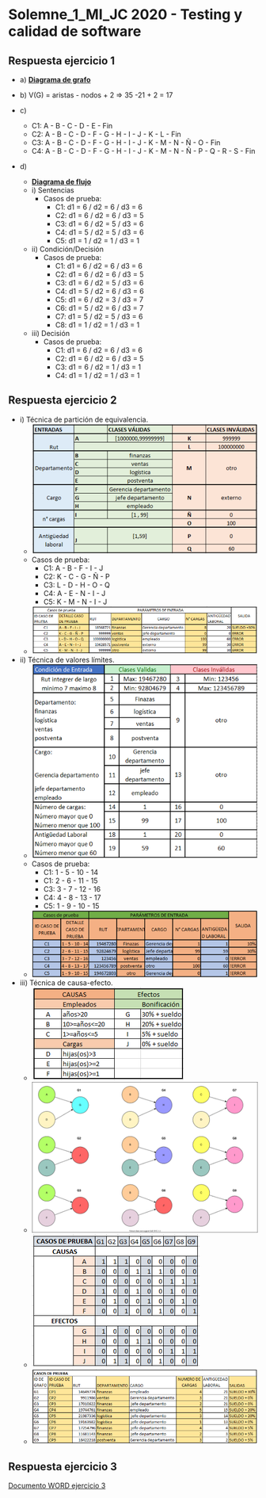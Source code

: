 # Solemne_1_MI_JC 2020 - Testing y calidad de software

## Respuesta ejercicio 1

- a) [**Diagrama de grafo**](https://github.com/JavierCabreraDev/Solemne_1_MI_JC/blob/master/Diagramas/Diagramas-Grafo.svg "click al enlace para ver diagrama.")
- b) V(G) = aristas - nodos + 2 => 35 -21 + 2 = 17
- c)
  - C1: A - B - C - D - E - Fin
  - C2: A - B - C - D - F - G - H - I - J - K - L - Fin
  - C3: A - B - C - D - F - G - H - I - J - K - M - N - Ñ - O - Fin
  - C4: A - B - C - D - F - G - H - I - J - K - M - N - Ñ - P - Q - R - S - Fin

- d)
  - [**Diagrama de flujo**](https://github.com/JavierCabreraDev/Solemne_1_MI_JC/blob/master/Diagramas/Diagramas-Flujo-Flujo.png "click al enlace para ver diagrama.")
  - i) Sentencias
    - Casos de prueba:
      - C1: d1 = 6 / d2 = 6 / d3 = 6
      - C2: d1 = 6 / d2 = 6 / d3 = 5
      - C3: d1 = 6 / d2 = 5 / d3 = 6
      - C4: d1 = 5 / d2 = 5 / d3 = 6
      - C5: d1 = 1 / d2 = 1 / d3 = 1
  - ii) Condición/Decisión
    - Casos de prueba:
      - C1: d1 = 6 / d2 = 6 / d3 = 6
      - C2: d1 = 6 / d2 = 6 / d3 = 5
      - C3: d1 = 6 / d2 = 5 / d3 = 6
      - C4: d1 = 5 / d2 = 6 / d3 = 6
      - C5: d1 = 6 / d2 = 3 / d3 = 7
      - C6: d1 = 5 / d2 = 6 / d3 = 7
      - C7: d1 = 5 / d2 = 5 / d3 = 6
      - C8: d1 = 1 / d2 = 1 / d3 = 1
  - iii) Decisión
    - Casos de prueba:
      - C1: d1 = 6 / d2 = 6 / d3 = 6
      - C2: d1 = 6 / d2 = 6 / d3 = 5
      - C3: d1 = 6 / d2 = 1 / d3 = 1
      - C4: d1 = 1 / d2 = 1 / d3 = 1

## Respuesta ejercicio 2
- i) Técnica de partición de equivalencia.
  - ![Tabla de particion de equivalencias](https://github.com/JavierCabreraDev/Solemne_1_MI_JC/blob/master/Ejercicio%202/tabla_clase_valida_invalida.png "Tabla de particion de equivalencias")
  - Casos de prueba:
    - C1: A - B - F - I - J
    - C2: K - C - G - Ñ - P
    - C3: L - D - H - O - Q
    - C4: A - E - N - I - J
    - C5: K - M - N - I - J
  - ![Tabla de casos de prueba particion de equivalencias](https://github.com/JavierCabreraDev/Solemne_1_MI_JC/blob/master/Ejercicio%202/casos_de_prueba_particion_de_equivalencias.png "Tabla de casos de prueba particion de equivalencias")
- ii) Técnica de valores límites.
  - ![Tabla de valores limites](https://github.com/JavierCabreraDev/Solemne_1_MI_JC/blob/master/Ejercicio%202/tabla_valores_limites.png "Tabla de valores limites")
  - Casos de prueba:
    - C1: 1 - 5 - 10 - 14
    - C1: 2 - 6 - 11 - 15
    - C3: 3 - 7 - 12 - 16
    - C4: 4 - 8 - 13 - 17
    - C5: 1 - 9 - 10 - 15
  - ![Casos de prueba valores límites](https://github.com/JavierCabreraDev/Solemne_1_MI_JC/blob/master/Ejercicio%202/casos_de_prueba_valores_limites.png "Casos de prueba valores límites")
- iii) Técnica de causa-efecto.
  - ![Tabla causa-efecto](https://github.com/JavierCabreraDev/Solemne_1_MI_JC/blob/master/Ejercicio%202/causa_efecto_tabla.png "Tabla causa-efecto")
  - ![Grafos causa-efecto](https://github.com/JavierCabreraDev/Solemne_1_MI_JC/blob/master/Ejercicio%202/causa_efecto_grafos.svg "Grafos causa-efecto")
  - ![Tabla decisión causa-efecto](https://github.com/JavierCabreraDev/Solemne_1_MI_JC/blob/master/Ejercicio%202/tabla_decision_causa_efecto.png "Tabla de decisión")
  - ![Casos de prueba causa-efecto](https://github.com/JavierCabreraDev/Solemne_1_MI_JC/blob/master/Ejercicio%202/casos_de_prueba_causa_efecto.png "Casos de prueba causa-efecto")

## Respuesta ejercicio 3

[Documento WORD ejercicio 3](https://github.com/JavierCabreraDev/Solemne_1_MI_JC/blob/master/Ejercicio%203/Ejercicio3_Inspecciones.docx "HAcer click aquí")